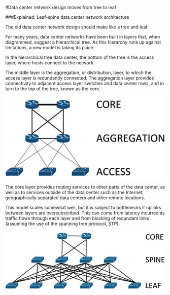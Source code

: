 #Data center network design moves from tree to leaf

###Explained: Leaf-spine data center network architecture

The old data center network design should make like a tree and leaf.

For many years, data center networks have been built in layers that, when diagrammed, suggest a hierarchical tree. As this hierarchy runs up against limitations, a new model is taking its place.

In the hierarchical tree data center, the bottom of the tree is the access layer, where hosts connect to the network.

The middle layer is the aggregation, or distribution, layer, to which the access layer is redundantly connected. The aggregation layer provides connectivity to adjacent access layer switches and data center rows, and in turn to the top of the tree, known as the core.

![](sDC-CoreAggregationAccess-112513.png)

The core layer provides routing services to other parts of the data center, as well as to services outside of the data center such as the Internet, geographically separated data centers and other remote locations.

This model scales somewhat well, but it is subject to bottlenecks if uplinks between layers are oversubscribed. This can come from latency incurred as traffic flows through each layer and from blocking of redundant links (assuming the use of the spanning tree protocol, STP).

![](sDC-CoreSpineLeaf-112513.png)